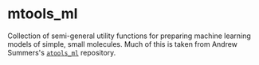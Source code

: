 # mtools_ml

Collection of semi-general utility functions for preparing machine learning models of simple, small molecules. Much of this is taken from Andrew Summers's [`atools_ml`](https://github.com/PTC-CMC/atools_ml) repository.
